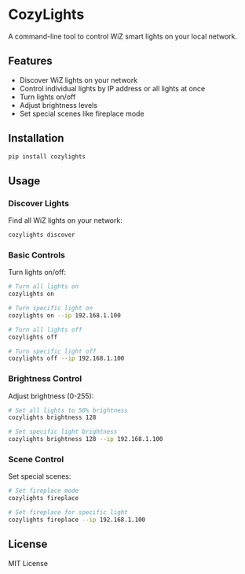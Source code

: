 # CozyLights

A command-line tool to control WiZ smart lights on your local network.

## Features

- Discover WiZ lights on your network
- Control individual lights by IP address or all lights at once
- Turn lights on/off
- Adjust brightness levels
- Set special scenes like fireplace mode

## Installation

```bash
pip install cozylights
```

## Usage

### Discover Lights
Find all WiZ lights on your network:
```bash
cozylights discover
```

### Basic Controls

Turn lights on/off:
```bash
# Turn all lights on
cozylights on

# Turn specific light on
cozylights on --ip 192.168.1.100

# Turn all lights off
cozylights off

# Turn specific light off
cozylights off --ip 192.168.1.100
```

### Brightness Control

Adjust brightness (0-255):
```bash
# Set all lights to 50% brightness
cozylights brightness 128

# Set specific light brightness
cozylights brightness 128 --ip 192.168.1.100
```

### Scene Control

Set special scenes:
```bash
# Set fireplace mode
cozylights fireplace

# Set fireplace for specific light
cozylights fireplace --ip 192.168.1.100
```

## License

MIT License
